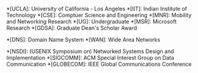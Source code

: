 
*[UCLA]:            University of California - Los Angeles
*[IIT]:             Indian Institute of Technology
*[CSE]:             Comptuer Science and Engineering
*[MNR]:             Mobility and Networking Research
*[UG]:              Undergraduate
*[MSR]:             Microsoft Research
*[GDSA]:            Graduate Dean's Scholar Award

*[DNS]:             Domain Name System
*[WAN]:             Wide Area Networks

*[NSDI]:            (USENIX Symposium on) Networked Systems Design and Implementation
*[SIGCOMM]:         ACM Special Interest Group on Data Communication
*[GLOBECOM]:        IEEE Global Communications Conference